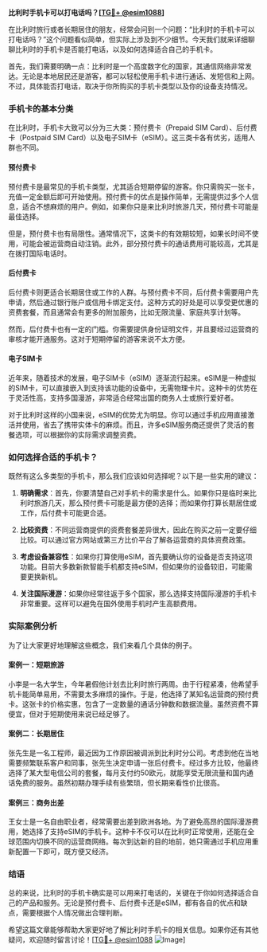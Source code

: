 **比利时手机卡可以打电话吗？[[TG💪+ @esim1088](https://t.me/s/esim1088)]**

在比利时旅行或者长期居住的朋友，经常会问到一个问题：“比利时的手机卡可以打电话吗？”这个问题看似简单，但实际上涉及到不少细节。今天我们就来详细聊聊比利时的手机卡是否能打电话，以及如何选择适合自己的手机卡。

首先，我们需要明确一点：比利时是一个高度数字化的国家，其通信网络非常发达。无论是本地居民还是游客，都可以轻松使用手机卡进行通话、发短信和上网。不过，具体能否打电话，取决于你所购买的手机卡类型以及你的设备支持情况。

### 手机卡的基本分类

在比利时，手机卡大致可以分为三大类：预付费卡（Prepaid SIM Card）、后付费卡（Postpaid SIM Card）以及电子SIM卡（eSIM）。这三类卡各有优劣，适用人群也不同。

#### 预付费卡

预付费卡是最常见的手机卡类型，尤其适合短期停留的游客。你只需购买一张卡，充值一定金额后即可开始使用。预付费卡的优点是操作简单，无需提供过多个人信息，适合不想麻烦的用户。例如，如果你只是来比利时旅游几天，预付费卡可能是最佳选择。

但是，预付费卡也有局限性。通常情况下，这类卡的有效期较短，如果长时间不使用，可能会被运营商自动注销。此外，部分预付费卡的通话费用可能较高，尤其是在拨打国际电话时。

#### 后付费卡

后付费卡则更适合长期居住或工作的人群。与预付费卡不同，后付费卡需要用户先申请，然后通过银行账户或信用卡绑定支付。这种方式的好处是可以享受更优惠的资费套餐，而且通常会有更多的附加服务，比如无限流量、家庭共享计划等。

然而，后付费卡也有一定的门槛。你需要提供身份证明文件，并且要经过运营商的审核才能开通服务。这对于短期停留的游客来说不太方便。

#### 电子SIM卡

近年来，随着技术的发展，电子SIM卡（eSIM）逐渐流行起来。eSIM是一种虚拟的SIM卡，可以直接嵌入到支持该功能的设备中，无需物理卡片。这种卡的优势在于灵活性高，支持多国漫游，非常适合经常出国的商务人士或旅行爱好者。

对于比利时这样的小国来说，eSIM的优势尤为明显。你可以通过手机应用直接激活并使用，省去了携带实体卡的麻烦。而且，许多eSIM服务商还提供了灵活的套餐选项，可以根据你的实际需求调整资费。

### 如何选择合适的手机卡？

既然有这么多类型的手机卡，那么我们应该如何选择呢？以下是一些实用的建议：

1. **明确需求**：首先，你要清楚自己对手机卡的需求是什么。如果你只是临时来比利时旅游几天，那么预付费卡可能是最方便的选择；而如果你打算长期居住或工作，后付费卡可能更合适。

2. **比较资费**：不同运营商提供的资费套餐差异很大，因此在购买之前一定要仔细比较。可以通过官方网站或第三方比价平台了解各运营商的具体资费政策。

3. **考虑设备兼容性**：如果你打算使用eSIM，首先要确认你的设备是否支持这项功能。目前大多数新款智能手机都支持eSIM，但如果你的设备较旧，可能需要更换新机。

4. **关注国际漫游**：如果你经常往返于多个国家，那么选择支持国际漫游的手机卡非常重要。这样可以避免在国外使用手机时产生高额费用。

### 实际案例分析

为了让大家更好地理解这些概念，我们来看几个具体的例子。

#### 案例一：短期旅游

小李是一名大学生，今年暑假他计划去比利时旅行两周。由于行程紧凑，他希望手机卡能简单易用，不需要太多麻烦的操作。于是，他选择了某知名运营商的预付费卡。这张卡的价格实惠，包含了一定数量的通话分钟数和数据流量。虽然资费不算便宜，但对于短期使用来说已经足够了。

#### 案例二：长期居住

张先生是一名工程师，最近因为工作原因被调派到比利时分公司。考虑到他在当地需要频繁联系客户和同事，张先生决定申请一张后付费卡。经过多方比较，他最终选择了某大型电信公司的套餐，每月支付约50欧元，就能享受无限流量和国内通话免费的服务。虽然初期办理手续有些繁琐，但长期来看性价比很高。

#### 案例三：商务出差

王女士是一名自由职业者，经常需要出差到欧洲各地。为了避免高昂的国际漫游费用，她选择了支持eSIM的手机卡。这种卡不仅可以在比利时正常使用，还能在全球范围内切换不同的运营商网络。每次到达新的目的地前，她只需通过手机应用重新配置一下即可，既方便又经济。

### 结语

总的来说，比利时的手机卡确实是可以用来打电话的，关键在于你如何选择适合自己的产品和服务。无论是预付费卡、后付费卡还是eSIM，都有各自的优点和缺点，需要根据个人情况做出合理判断。

希望这篇文章能够帮助大家更好地了解比利时手机卡的相关信息。如果你还有其他疑问，欢迎随时留言讨论！[[TG💪+ @esim1088](https://t.me/s/esim1088) ![Image](https://i.postimg.cc/4NQfJmqS/Snipaste-2025-05-13-00-14-12.png)]